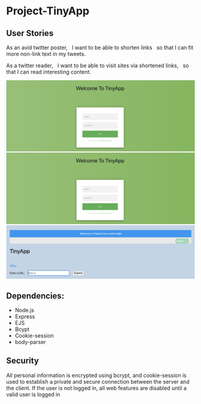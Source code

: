 # Project-TinyApp
## User Stories
As an avid twitter poster, &nbsp;
I want to be able to shorten links &nbsp;
so that I can fit more non-link text in my tweets.&nbsp;

As a twitter reader, &nbsp;
I want to be able to visit sites via shortened links, &nbsp;
so that I can read interesting content.&nbsp;

![login page](https://github.com/jitammy/Project-TinyApp/blob/master/views/images/login.png )
![Main page](https://github.com/jitammy/Project-TinyApp/blob/master/views/images/login.png)
![Create page](https://github.com/jitammy/Project-TinyApp/blob/master/views/images/create.png)
## Dependencies:
- Node.js
- Express
- EJS
- Bcypt
- Cookie-session
- body-parser

## Security
All personal information is encrypted using bcrypt, and cookie-session is used to establish a private and secure connection between the server and the client. If the user is not logged in, all web features are disabled until a valid user is logged in
